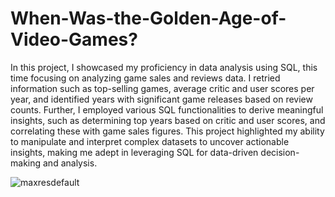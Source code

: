 # When-Was-the-Golden-Age-of-Video-Games?

In this project, I showcased my proficiency in data analysis using SQL, this time focusing on analyzing game sales and reviews data. 
I retried information such as top-selling games, average critic and user scores per year, and identified years with significant game releases based on review counts. Further, I employed various SQL functionalities to derive meaningful insights, such as determining top years based on critic and user scores, and correlating these with game sales figures. 
This project highlighted my ability to manipulate and interpret complex datasets to uncover actionable insights, making me adept in leveraging SQL for data-driven decision-making and analysis.

![maxresdefault](https://github.com/artie93/When-Was-the-Golden-Age-of-Video-Games-/assets/115626610/e84a3930-aa78-45a8-a23c-31e0fc2244d5)
